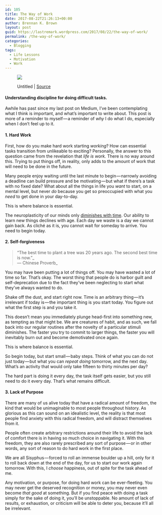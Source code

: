 ```yaml
---
id: 105
title: The Way of Work
date: 2017-08-22T21:26:13+00:00
author: Brennan K. Brown
layout: post
guid: https://lastremark.wordpress.com/2017/08/22/the-way-of-work/
permalink: /the-way-of-work/
categories:
  - Blogging
tags:
  - Life Lessons
  - Motivation
  - Work
---
```


<figure class="wp-caption"> 

<img data-width="4739" data-height="3158" src="https://cdn-images-1.medium.com/max/2560/1*lWBvcW92AIgHjktntIyRNg.jpeg" /> <figcaption class="wp-caption-text">Untitled | <a href="https://pixnio.com/miscellaneous/architect-work-desk-drawings-blueprint" target="_blank" rel="noopener noreferrer">Source</a></figcaption></figure> 

#### Understanding discipline for doing difficult tasks.

<span>A</span>while has past since my last post on Medium, I’ve been contemplating what I think is important, and what’s important to write about. This post is more of a reminder to myself — a reminder of _why_ I do what I do, especially when I don’t feel up to it.

#### 1. Hard Work

First, how do you make hard work starting _working_? How can essential tasks transition from unlikeable to exciting? Personally, the answer to this question came from the revelation that _life is work._ There is no way around this. Trying to put things off, in reality, only adds to the amount of work that will need to be done in the future.

Many people enjoy waiting until the last minute to begin — narrowly avoiding a deadline can build pressure and be motivating — but what if there’s a task with no fixed date? What about all the things in life you _want_ to start, on a mental level, but never _do_ because you get so preoccupied with what you _need_ to get done in your day-to-day.

This is where balance is essential.

The neuroplasticity of our minds only <a href="https://www.ncbi.nlm.nih.gov/pmc/articles/PMC3355626/" target="_blank" rel="noopener noreferrer">diminishes with time</a>. Our ability to learn new things declines with age. Each day we waste is a day we cannot gain back. As cliché as it is, you cannot wait for someday to arrive. You need to begin today.

#### 2. Self-forgiveness

> “The best time to plant a tree was 20 years ago. The second best time is now.”_   
> — Chinese Proverb_ 

<span>Y</span>ou may have been putting a lot of things off. You may have wasted a lot of time so far. That’s okay. The worst thing that people do is harbor guilt and self-deprecation due to the fact they’ve been neglecting to start what they’ve always wanted to do.

Shake off the dust, and start right now. Time is an arbitrary thing — it’s irrelevant if today is — the important thing is you start today. You figure out what the first step is and you take it.

This doesn’t mean you immediately plunge head-first into something new, as tempting as that might be. We are creatures of habit, and as such, we fall back into our regular routines after the novelty of a particular stimuli diminishes. The faster you try to commit to larger things, the faster you will inevitably burn out and become demotivated once again.

This is where balance is essential.

So begin today, but start small — baby steps. Think of what you can do not just today — but what you can _repeat doing_ tomorrow, and the next day. What’s an activity that would only take fifteen to thirty minutes per day?

The hard part is doing it every day, the task itself gets easier, but you still need to do it every day. That’s what remains difficult.

#### 3. Lack of Purpose

<span>T</span>here are many of us alive today that have a radical amount of freedom, the kind that would be unimaginable to most people throughout history. As glorious as this can sound on an idealistic level, the reality is that most people find anxiety with this radical freedom, and will distract themselves from it.

People often create arbitrary restrictions around their life to avoid the lack of comfort there is in having so much choice in navigating it. With this freedom, they are also rarely prescribed any sort of purpose — or in other words, any sort of reason to do hard work in the first place.

We are all Sisyphus — forced to roll an immense boulder up a hill, only for it to roll back down at the end of the day, for us to start our work again tomorrow. With this, I _choose_ happiness, out of spite for the task ahead of me.

Any motivation, or purpose, for doing hard work can be ever-fleeting. You may never get the deserved recognition or money, you may never even become _that good_ at something. But if you find peace with doing a task simply for the sake of doing it, you’ll be unstoppable. No amount of lack of results, or exhaustion, or criticism will be able to deter you, because it’ll all be irrelevant.